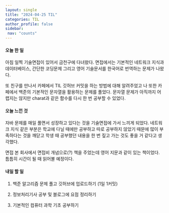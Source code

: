 ```yaml
---
layout: single
title: "2024-04-25 TIL"
categories: TIL
author_profile: false
sidebar:
 nav: "counts"
---
```


#### 오늘 한 일

아침 일찍 기술면접이 있어서 금천구에 다녀왔다. 면접에서는 기본적인 네트워크 지식과 데이터베이스, 간단한 코딩문제 그리고 영어 기술문서를 한국어로 번역하는 문제가 나왔다.

또 친구를 만나서 카페에서 TIL 깃허브 커밋을 하는 방법에 대해 알려주었고 나 또한 카페에서 백준의 기본적인 문자열을 활용하는 문제를 풀었다. 문자열 문제가 아직까지 어렵지는 않지만 charat과 같은 함수를 다시 한 번 공부할 수 있었다.

#### 오늘 느낀 것

자바 문제를 매일 풀면서 성장하고 있다는 것을 기술면접에 가서 느끼게 되었다. 네트워크 지식 같은 부분은 학교에 다닐 때에만 공부하고 따로 공부하지 않았기 때문에 많이 부족하다는 것을 깨닫고 학생 때 공부했던 내용을 한 번 짚고 가는 것도 좋을 거 같다고 생각했다.

면접 본 회사에서 면접비 개념으로(?) 책을 주었는데 영어 지문과 같이 있는 책이었다. 틈틈히 시간이 될 때 읽어볼 예정이다.

#### 내일 할 일

1. 백준 알고리즘 문제 풀고 깃허브에 업로드하기 (1일 1커밋)

2. 정보처리기사 공부 및 블로그에 요점 정리하기

3. 기본적인 컴퓨터 과학 기초 공부하기
